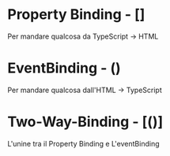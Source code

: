 # Property Binding - []
Per mandare qualcosa da TypeScript -> HTML

# EventBinding - ()
Per mandare qualcosa dall'HTML -> TypeScript

# Two-Way-Binding - [()]
L'unine tra il Property Binding e L'eventBinding